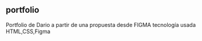 ## portfolio

Portfolio de Dario a partir de una propuesta desde FIGMA
tecnología usada HTML,CSS,Figma
